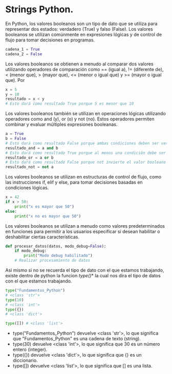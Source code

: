 # Strings Python.

En Python, los valores booleanos son un tipo de dato que se utiliza para representar dos estados: verdadero (True) y falso (False). Los valores 
booleanos se utilizan comúnmente en expresiones lógicas y de control de flujo para tomar decisiones en programas.

```python
cadena_1 = True
cadena_2 = False
```

Los valores booleanos se obtienen a menudo al comparar dos valores utilizando operadores de comparación como == (igual a), != (diferente de),
< (menor que), > (mayor que), <= (menor o igual que) y >= (mayor o igual que). Por 

```python
x = 5
y = 10
resultado = x < y
# Esto dará como resultado True porque 5 es menor que 10
```
Los valores booleanos también se utilizan en operaciones lógicas utilizando operadores como and (y), or (o) y not (no). Estos operadores permiten
combinar y evaluar múltiples expresiones booleanas. 

```python
a = True
b = False
# Esto dará como resultado False porque ambas condiciones deben ser verdaderas
resultado_and = a and b  
# Esto dará como resultado True porque al menos una condición debe ser verdadera
resultado_or = a or b    
# Esto dará como resultado False porque not invierte el valor booleano
resultado_not = not a    
```

 Los valores booleanos se utilizan en estructuras de control de flujo, como las instrucciones if, elif y else, para tomar decisiones basadas en condiciones lógicas.
 
```python
x = 42
if x > 50:
    print("x es mayor que 50")
else:
    print("x no es mayor que 50")   
```


Los valores booleanos se utilizan a menudo como valores predeterminados en funciones para permitir a los usuarios especificar si desean habilitar o deshabilitar 
ciertas características.

```python
def procesar_datos(datos, modo_debug=False):
    if modo_debug:
        print("Modo debug habilitado")
    # Realizar procesamiento de datos
```

Asi mismo si no se recuerda el tipo de dato con el que estamos trabajando, existe dentro de python la funcion **type*()** la cual nos dira el tipo de datos con el que estamos trabajando.

```python
type("Fundamentos_Python") 
# <class 'str'>
type(10) 
# <class 'int'>
type({}) 
# <class 'dict'>

type([]) # <class 'list'>
```
* type("Fundamentos_Python") devuelve <class 'str'>, lo que significa que "Fundamentos_Python" es una cadena de texto (string).
* type(30) devuelve <class 'int'>, lo que significa que 30 es un número entero (integer).
* type({}) devuelve <class 'dict'>, lo que significa que {} es un diccionario.
* type([]) devuelve <class 'list'>, lo que significa que [] es una lista.


